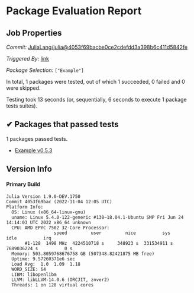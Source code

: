 # Package Evaluation Report

## Job Properties

*Commit:* [JuliaLang/julia@4053f69bacbe0ce2cdefdd3a398b6c411d5842fe](https://github.com/JuliaLang/julia/commit/4053f69bacbe0ce2cdefdd3a398b6c411d5842fe)

*Triggered By:* [link](https://github.com/JuliaLang/julia/commit/4053f69bacbe0ce2cdefdd3a398b6c411d5842fe#commitcomment-88881263)

*Package Selection:* `["Example"]`

In total, 1 packages were tested, out of which 1 succeeded, 0 failed and 0 were skipped.

Testing took 13 seconds (or, sequentially, 6 seconds to execute 1 package tests suites).


## ✔ Packages that passed tests

1 packages passed tests.

- [Example v0.5.3](https://s3.amazonaws.com/julialang-reports/nanosoldier/pkgeval/by_hash/4053f69/Example.primary.log)


## Version Info

#### Primary Build

```
Julia Version 1.9.0-DEV.1750
Commit 4053f69bac (2022-11-04 12:05 UTC)
Platform Info:
  OS: Linux (x86_64-linux-gnu)
  uname: Linux 5.4.0-122-generic #138~18.04.1-Ubuntu SMP Fri Jun 24 14:14:03 UTC 2022 x86_64 unknown
  CPU: AMD EPYC 7502 32-Core Processor: 
                  speed         user         nice          sys         idle          irq
       #1-128  1498 MHz  4224510718 s     348923 s  331534911 s  7689036224 s          0 s
  Memory: 503.8059768676758 GB (507348.82421875 MB free)
  Uptime: 9.57260371e6 sec
  Load Avg:  1.0  1.09  1.18
  WORD_SIZE: 64
  LIBM: libopenlibm
  LLVM: libLLVM-14.0.6 (ORCJIT, znver2)
  Threads: 1 on 128 virtual cores

```
<!-- Generated on 2022-11-04T10:35:26.270 -->
